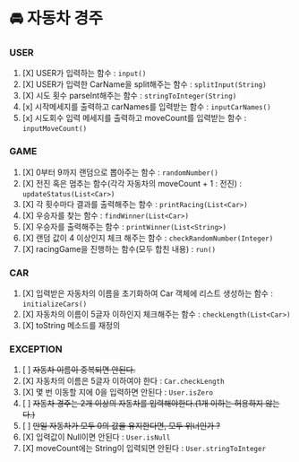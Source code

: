 # 🚘 자동차 경주

### USER
1. [X] USER가 입력하는 함수 : `input()`
2. [X] USER가 입력한 CarName을 split해주는 함수 : `splitInput(String)`
3. [X] 시도 횟수 parseInt해주는 함수 : `stringToInteger(String)`
4. [x] 시작메세지를 출력하고 carNames를 입력받는 함수 : `inputCarNames()`
5. [x] 시도회수 입력 메세지를 출력하고 moveCount를 입력받는 함수 : `inputMoveCount()`

### GAME
1. [X] 0부터 9까지 랜덤으로 뽑아주는 함수 : `randomNumber()`
2. [X] 전진 혹은 멈추는 함수(각각 자동차의 moveCount + 1 : 전진) : `updateStatus(List<Car>)`
3. [X] 각 횟수마다 결과를 출력해주는 함수 : `printRacing(List<Car>)`
4. [X] 우승자를 찾는 함수 : `findWinner(List<Car>)`
5. [X] 우승자를 출력해주는 함수 : `printWinner(List<String>)`
6. [X] 랜덤 값이 4 이상인지 체크 해주는 함수 : `checkRandomNumber(Integer)`
7. [X] racingGame을 진행하는 함수(모두 합친 내용) : `run()`

### CAR
1. [X] 입력받은 자동차의 이름을 초기화하여 Car 객체에 리스트 생성하는 함수 : `initializeCars()`
2. [X] 자동차의 이름이 5글자 이하인지 체크해주는 함수 : `checkLength(List<Car>)`
3. [X] toString 메소드를 재정의 

### EXCEPTION
1. [ ] ~~자동차 이름이 중복되면 안된다.~~
2. [X] 자동차의 이름은 5글자 이하여야 한다 : `Car.checkLength`
3. [X] 몇 번 이동할 지에 0을 입력하면 안된다 : `User.isZero`
4. [ ] ~~자동차 경주는 2개 이상의 자동차를 입력해야한다.(1개 이하는 허용하지 않는다.)~~
5. [ ] ~~만일 자동차가 모두 0의 값을 유지한다면, 모두 위너인가 ?~~
6. [X] 입력값이 Null이면 안된다 : `User.isNull`
7. [X] moveCount에는 String이 입력되면 안된다 : `User.stringToInteger`
